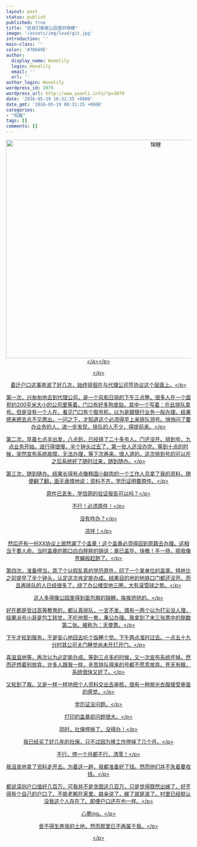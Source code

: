 ```yaml
---
layout: post
status: publish
published: true
title: "屁民们都是公园里的锦鲤"
image: '/assets/img/load/git.jpg'
introduction: ''
main-class: ''
color: '#7D669E'
author:
  display_name: Honolily
  login: Honolily
  email: ''
  url: ''
author_login: Honolily
wordpress_id: 3079
wordpress_url: http://www.yuanli.info/?p=3079
date: '2016-05-19 16:31:35 +0800'
date_gmt: '2016-05-19 08:31:35 +0800'
categories:
- "短篇"
tags: []
comments: []
---
```

<p style="text-align: center;"><a href="http:&#47;&#47;www.yuanli.info&#47;wp-content&#47;uploads&#47;2016&#47;05&#47;锦鲤.jpg"><img class="alignnone size-large wp-image-3080" src="http:&#47;&#47;www.yuanli.info&#47;wp-content&#47;uploads&#47;2016&#47;05&#47;锦鲤-800x595.jpg" alt="锦鲤" width="800" height="595" &#47;><&#47;a><&#47;p></p>
<p style="text-align: center;"><&#47;p></p>
<p style="text-align: center;">着迁户口这事奔波了好几次，始终徘徊在与代理公司签协议这个层面上。<&#47;p></p>
<p style="text-align: center;">第一次，兴匆匆地去到代理公司，是一个风和日丽的下午三点整。很多人在一个面积约200平米大小的公司里等着。门口有好多狗皮贴，其中一个写着：在此排队拿号。但是没有一个人在。看见门口有个取号机，以为是跟银行业务一般办理，结果摁来摁去总不见票出。一问之下，才知道这个必须得早上来排队领号。悄悄问了要办业务的人，进一步发现，排队的人不少，得提前来。<&#47;p></p>
<p style="text-align: center;">第二次，早晨七点半出发，八点到，已经排了二十多号人。门还没开。排到号，九点业务开始。进行得很慢，半个钟头过去了，第一批人还没办完。等到十点的时候，突然宣布系统故障，无法办理，等下次再来。很人道的，这次排到号的可以在之后系统好了随时过来，随到随办。<&#47;p></p>
<p style="text-align: center;">第三次，随到随办。结果长得有点像韩国小鲜肉的一个工作人员拿了我的资料，随便翻了翻，面无表情地说：资料不齐，学历证明要原件。<&#47;p></p>
<p style="text-align: center;">原件已丢失，学信网的验证报告可以吗？<&#47;p></p>
<p style="text-align: center;">不行！必须原件！<&#47;p></p>
<p style="text-align: center;">没有咋办？<&#47;p></p>
<p style="text-align: center;">凉拌！<&#47;p></p>
<p style="text-align: center;">然后还有一份XX协议上居然漏了个盖章！这个盖章必须得回到原籍去办理。这相当于要人命。当时盖章的那口白白胖胖的锅说：章已盖毕，快撤！手一扬，把我像苍蝇般赶跑了。<&#47;p></p>
<p style="text-align: center;">第四次，准备停当，弄了个以假乱真的学历原件，印了一个某单位的盖章。特地比之前提早了半个钟头，认定这次肯定能办成。结果目的地的地铁口门都还没开。而且再排队的人已经很多了，绕了办公楼空地三圈，大有滚雪球之势。<&#47;p></p>
<p style="text-align: center;">这人多得像公园里得到面包屑的锦鲤。挨挨挤挤的。<&#47;p></p>
<p style="text-align: center;">好在都是受过高等教育的，都认真排队，一言不发。偶有一两个以为打尖没人理，结果派号小哥是包工转世，不吃他那一套，秉公办理。我拿到了末三张票中的倒数第二张。被称为：天使票。<&#47;p></p>
<p style="text-align: center;">下午才轮到服务，于是安心地回去吃个饭睡个觉。下午两点准时过去。一点五十九分时其公司关门睡觉尚未开灯开门。<&#47;p></p>
<p style="text-align: center;">喜滋滋地等，再次以为必定能办成。等到三点多的时候，又一次宣布系统坏掉。然而还想着别放弃，许多人跟我一样，辛苦排队得来的号都不愿意放弃。苍天有眼，系统很快又好了。<&#47;p></p>
<p style="text-align: center;">又轮到了我。又是一样一样地把个人资料交出去审核，很有一种脱光衣服接受审查的感觉。<&#47;p></p>
<p style="text-align: center;">学历证没问题。<&#47;p></p>
<p style="text-align: center;">打印的盖章却问题很大。<&#47;p></p>
<p style="text-align: center;">同时，社保停掉了，没得办！<&#47;p></p>
<p style="text-align: center;">我已经买了好几年的社保，只不过因为换工作停掉了几个月。<&#47;p></p>
<p style="text-align: center;">不行，停一个月都不行，清零！<&#47;p></p>
<p style="text-align: center;">我沮丧地拿了资料走开去。为着这一趟，我都准备好了钱。然而他们并不急着要收钱。<&#47;p></p>
<p style="text-align: center;">都说深圳户口值好几百万，可我并不是贪图这几百万，只是觉得既然出嫁了，好歹得有个自己的户口了，不能老赖在家里。娘亲说了，嫁了就是泼了。村里已经默认没我这个人存在了。即便户口还在也一样。<&#47;p></p>
<p style="text-align: center;">心寒ing。<&#47;p></p>
<p style="text-align: center;">舍不得生养我的土地，然而那里已不再属于我。<&#47;p></p>
<p style="text-align: center;"><&#47;p></p>
